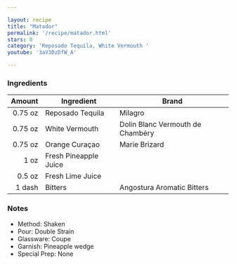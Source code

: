 ```yaml
---

layout: recipe
title: "Matador"
permalink: '/recipe/matador.html'
stars: 0
category: 'Reposado Tequila, White Vermouth '
youtube: '3aV3DzDfW_A'

---
```


### Ingredients

|  Amount  | Ingredient               | Brand                            |
| ------: | --------------------- | -------------------------------- |
| 0.75 oz | Reposado Tequila      | Milagro                          |
| 0.75 oz | White Vermouth        | Dolin Blanc Vermouth de Chambéry |
| 0.75 oz | Orange Curaçao        | Marie Brizard                    |
|    1 oz | Fresh Pineapple Juice |
|  0.5 oz | Fresh Lime Juice      |
|  1 dash | Bitters               | Angostura Aromatic Bitters       |

### Notes

- Method: Shaken
- Pour: Double Strain
- Glassware: Coupe
- Garnish: Pineapple wedge
- Special Prep: None

